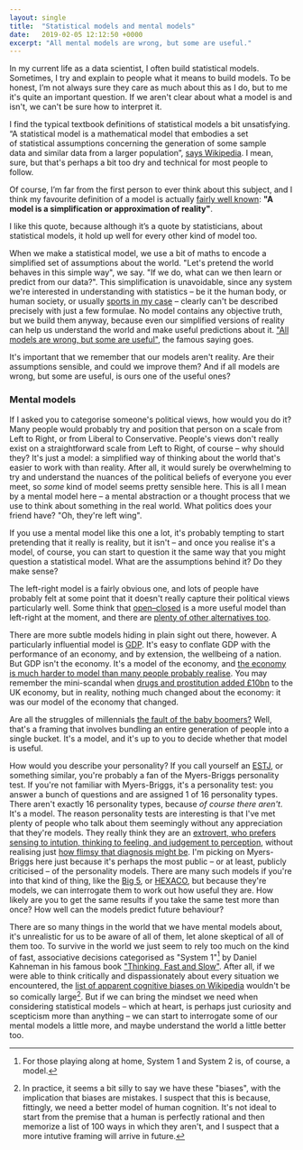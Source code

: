 ```yaml
---
layout: single
title:  "Statistical models and mental models"
date:   2019-02-05 12:12:50 +0000
excerpt: "All mental models are wrong, but some are useful."
---
```


In my current life as a data scientist, I often build statistical models.  Sometimes, I try and explain to people what it means to build models. To be honest, I’m not always sure they care as much about this as I do, but to me it's quite an important question. If we aren't clear about what a model is and isn't, we can't be sure how to interpret it. 

I find the typical textbook definitions of statistical models a bit unsatisfying. “A statistical model is a mathematical model that embodies a set of statistical assumptions concerning the generation of some sample data and similar data from a larger population”, [says Wikipedia](https://en.wikipedia.org/wiki/Statistical_model). I mean, sure, but that's perhaps a bit too dry and technical for most people to follow. 

Of course, I’m far from the first person to ever think about this subject, and I think my favourite definition of a model is actually [fairly well known](https://en.wikipedia.org/wiki/All_models_are_wrong#Comments_and_discussions): **"A model is a simplification or approximation of reality"**.

I like this quote, because although it’s a quote by statisticians, about statistical models, it hold up well for every other kind of model too. 

When we make a statistical model, we use a bit of maths to encode a simplified set of assumptions about the world. "Let's pretend the world behaves in this simple way", we say. "If we do, what can we then learn or predict from our data?". This simplification is unavoidable, since any system we're interested in understanding with statistics – be it the human body, or human society, or usually [sports in my case](https://www.footballradar.com/) – clearly can't be described precisely with just a few formulae. No model contains any objective truth, but we build them anyway, because even our simplified versions of reality can help us understand the world and make useful predictions about it. ["All models are wrong, but some are useful"](https://en.wikipedia.org/wiki/All_models_are_wrong), the famous saying goes. 

It's important that we remember that our models aren't reality. Are their assumptions sensible, and could we improve them? And if all models are wrong, but some are useful, is ours one of the useful ones?

### Mental models

If I asked you to categorise someone's political views, how would you do it? Many people would probably try and position that person on a scale from Left to Right, or from Liberal to Conservative. People's views don't really exist on a straightforward scale from Left to Right, of course – why should they? It's just a model: a simplified way of thinking about the world that's easier to work with than reality. After all, it would surely be overwhelming to try and understand the nuances of the political beliefs of everyone you ever meet, so _some_ kind of model seems pretty sensible here. This is all I mean by a mental model here – a mental abstraction or a thought process that we use to think about something in the real world. What politics does your friend have? "Oh, they're left wing". 


If you use a mental model like this one a lot, it's probably tempting to start pretending that it really is reality, but it isn't – and once you realise it's a model, of course, you can start to question it the same way that you might question a statistical model. What are the assumptions behind it? Do they make sense? 

The left-right model is a fairly obvious one, and lots of people have probably felt at some point that it doesn't really capture their political views particularly well. Some think that [open–closed](https://en.wikipedia.org/wiki/Open%E2%80%93closed_political_spectrum) is a more useful model than left-right at the moment, and there are [plenty of other alternatives too](https://en.wikipedia.org/wiki/Political_spectrum). 

There are more subtle models hiding in plain sight out there, however. A particularly influential model is [GDP](https://en.wikipedia.org/wiki/Gross_domestic_product). It's easy to conflate GDP with the performance of an economy, and by extension, the wellbeing of a nation. But GDP isn't the economy. It's a model of the economy, and [the economy is much harder to model than many people probably realise](https://www.ft.com/content/b6182440-f21e-11e7-bb7d-c3edfe974e9f). You may remember the mini-scandal when [drugs and prostitution added £10bn](https://www.ft.com/content/65704ba0-e730-11e3-88be-00144feabdc0) to the UK economy, but in reality, nothing much changed about the economy: it was our model of the economy that changed. 

Are all the struggles of millennials [the fault of the baby boomers?](https://www.theguardian.com/society/2018/apr/29/millennials-struggling-is-it-fault-of-baby-boomers-intergenerational-fairness) Well, that's a framing that involves bundling an entire generation of people into a single bucket. It's a model, and it's up to you to decide whether that model is useful. 

How would you describe your personality? If you call yourself an [ESTJ](https://en.wikipedia.org/wiki/ESTJ), or something similar, you're probably a fan of the Myers-Briggs personality test. If you're not familiar with Myers-Briggs, it's a personality test: you answer a bunch of questions and are assigned 1 of 16 personality types. There aren't exactly 16 personality types, because _of course there aren't_. It's a model. The reason personality tests are interesting is that I've met plenty of people who talk about them seemingly without any appreciation that they're models. They really think they are an [extrovert, who prefers sensing to intution, thinking to feeling, and judgement to perception](https://en.wikipedia.org/wiki/ESTJ), without realising just [how flimsy that diagnosis might be](https://www.vox.com/2014/7/15/5881947/myers-briggs-personality-test-meaningless). I'm picking on Myers-Briggs here just because it's perhaps the most public – or at least, publicly criticised – of the personality models. There are many such models if you're into that kind of thing, like the [Big 5](https://en.wikipedia.org/wiki/Big_Five_personality_traits), or [HEXACO](https://en.wikipedia.org/wiki/HEXACO_model_of_personality_structure), but because they're models, we can interrogate them to work out how useful they are. How likely are you to get the same results if you take the same test more than once? How well can the models predict future behaviour? 

There are so many things in the world that we have mental models about, it's unrealistic for us to be aware of all of them, let alone skeptical of all of them too. To survive in the world we just seem to rely too much on the kind of fast, associative decisions categorised as "System 1"[^system1] by Daniel Kahneman in his famous book ["Thinking, Fast and Slow"](https://en.wikipedia.org/wiki/Thinking,_Fast_and_Slow). After all, if we were able to think critically and dispassionately about every situation we encountered, the [list of apparent cognitive biases on Wikipedia](https://en.wikipedia.org/wiki/List_of_cognitive_biases) wouldn't be so comically large[^biases]. But if we can bring the mindset we need when considering statistical models – which at heart, is perhaps just curiosity and scepticism more than anything – we can start to interrogate some of our mental models a little more, and maybe understand the world a little better too. 


[^biases]: In practice, it seems a bit silly to say we have these "biases", with the implication that biases are mistakes. I suspect that this is because, fittingly, we need a better model of human cognition. It's not ideal to start from the premise that a human is perfectly rational and then memorize a list of 100 ways in which they aren't, and I suspect that a more intutive framing will arrive in future. 

[^system1]: For those playing along at home, System 1 and System 2 is, of course, a model.
